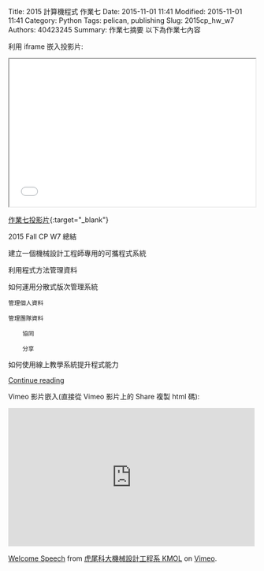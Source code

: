 Title: 2015 計算機程式 作業七
Date: 2015-11-01 11:41
Modified: 2015-11-01 11:41
Category: Python
Tags: pelican, publishing
Slug: 2015cp_hw_w7
Authors: 40423245
Summary: 作業七摘要
以下為作業七內容

利用 iframe 嵌入投影片:

<iframe src="40423245_cp_w7.html" width="500" height="300"></iframe>

[作業七投影片](40423245_cp_w7.html){:target="_blank"}

2015 Fall CP W7 總結

建立一個機械設計工程師專用的可攜程式系統

利用程式方法管理資料

如何運用分散式版次管理系統

    管理個人資料
    
    管理團隊資料
    
        協同
        
        分享
        
如何使用線上教學系統提升程式能力

<a href="https://wordpress-2015course.rhcloud.com/?p=4261#more-4261">Continue reading</a>

Vimeo 影片嵌入(直接從 Vimeo 影片上的 Share 複製 html 碼):

<iframe src="https://player.vimeo.com/video/137724068" width="500" height="281" frameborder="0" webkitallowfullscreen mozallowfullscreen allowfullscreen></iframe> <p><a href="https://vimeo.com/137724068">Welcome Speech</a> from <a href="https://vimeo.com/user24079973">虎尾科大機械設計工程系 KMOL</a> on <a href="https://vimeo.com">Vimeo</a>.</p>
